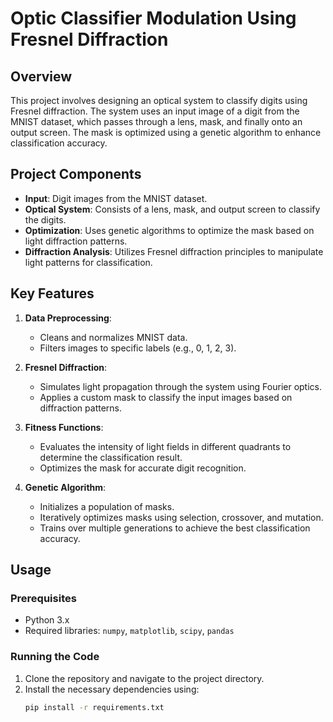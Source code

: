# Optic Classifier Modulation Using Fresnel Diffraction

## Overview

This project involves designing an optical system to classify digits using Fresnel diffraction. The system uses an input image of a digit from the MNIST dataset, which passes through a lens, mask, and finally onto an output screen. The mask is optimized using a genetic algorithm to enhance classification accuracy.

## Project Components

- **Input**: Digit images from the MNIST dataset.
- **Optical System**: Consists of a lens, mask, and output screen to classify the digits.
- **Optimization**: Uses genetic algorithms to optimize the mask based on light diffraction patterns.
- **Diffraction Analysis**: Utilizes Fresnel diffraction principles to manipulate light patterns for classification.

## Key Features

1. **Data Preprocessing**: 
   - Cleans and normalizes MNIST data.
   - Filters images to specific labels (e.g., 0, 1, 2, 3).

2. **Fresnel Diffraction**:
   - Simulates light propagation through the system using Fourier optics.
   - Applies a custom mask to classify the input images based on diffraction patterns.

3. **Fitness Functions**:
   - Evaluates the intensity of light fields in different quadrants to determine the classification result.
   - Optimizes the mask for accurate digit recognition.

4. **Genetic Algorithm**:
   - Initializes a population of masks.
   - Iteratively optimizes masks using selection, crossover, and mutation.
   - Trains over multiple generations to achieve the best classification accuracy.

## Usage

### Prerequisites
- Python 3.x
- Required libraries: `numpy`, `matplotlib`, `scipy`, `pandas`

### Running the Code

1. Clone the repository and navigate to the project directory.
2. Install the necessary dependencies using:
   ```bash
   pip install -r requirements.txt
